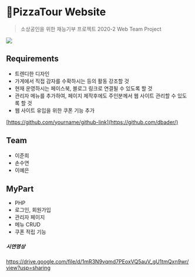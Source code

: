 # 🍕PizzaTour Website
> 소상공인을 위한 재능기부 프로젝트
2020-2 Web Team Project

![](header.png)

## Requirements

- 트렌디한 디자인
- 가게에서 직접 감자를 수확하시는 등의 활동 강조할 것
- 현재 운영하시는 페이스북, 블로그 링크로 연결될 수 있도록 할 것
- 관리자 메뉴를 추가하여, 페이지 제작후에도 주인분께서 웹 사이트 관리할 수 있도록 할 것
- 웹 사이트 유입을 위한 쿠폰 기능 추가

[https://github.com/yourname/github-link](https://github.com/dbader/)  
      
## Team

- 이준희
- 손수연
- 이예은

## MyPart

- PHP
- 로그인, 회원가입
- 관리자 페이지
- 메뉴 CRUD
- 쿠폰 적립 기능

##### 시연영상
https://drive.google.com/file/d/1mR3N9vqmd7PEoxVQ5auV_gU1tmQxn9wr/view?usp=sharing
